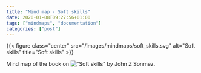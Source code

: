```yaml
---
title: "Mind map - Soft skills"
date: 2020-01-08T09:27:56+01:00
tags: ["mindmaps", "documentation"]
categories: ["post"]
---
```


<!--more-->

{{< figure class="center" src="/images/mindmaps/soft_skills.svg" alt="Soft skills" title="Soft skills" >}}

Mind map of the book on !["Soft skills"](https://www.amazon.fr/Soft-Skills-software-developers-manual/dp/1617292397/ref=sr_1_4?__mk_fr_FR=%C3%85M%C3%85%C5%BD%C3%95%C3%91&crid=B4SO2ESEK2XL&keywords=soft+skills&qid=1578472177&sprefix=soft+s%2Caps%2C183&sr=8-4) by John Z Sonmez.

